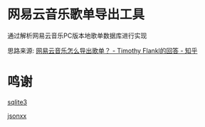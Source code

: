 # 网易云音乐歌单导出工具

通过解析网易云音乐PC版本地歌单数据库进行实现

思路来源: [网易云音乐怎么导出歌单？ - Timothy Flankl的回答 - 知乎](https://www.zhihu.com/question/31816805/answer/282019014)

# 鸣谢

[sqlite3](https://www.sqlite.org/index.html)

[jsonxx](https://github.com/Nomango/jsonxx)





